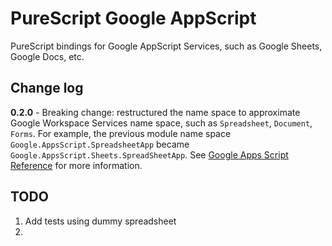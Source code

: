 # PureScript Google AppScript

PureScript bindings for Google AppScript Services, such as Google Sheets, Google Docs, etc.

## Change log
**0.2.0** - Breaking change: restructured the name space to approximate Google Workspace Services name space, such as `Spreadsheet`, `Document`, `Forms`.  For example, the previous module name space `Google.AppsScript.SpreadsheetApp`  became `Google.AppsScript.Sheets.SpreadSheetApp`. See [Google Apps Script Reference](https://developers.google.com/apps-script/reference) for more information.

## TODO
1. Add tests using dummy spreadsheet
2. 
